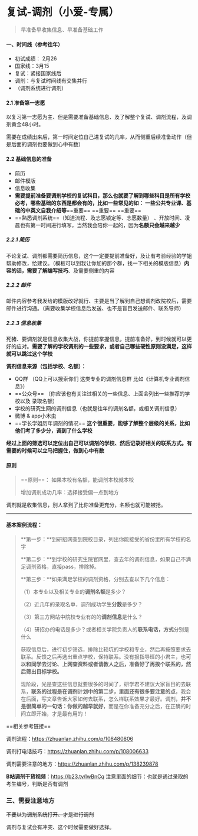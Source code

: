 # 复试-调剂（小爱-专属）

> 早准备早收集信息、早准备基础工作

#### 一、时间线（参考往年）

- 初试成绩： 2月26
- 国家线：3月15
- 复试：紧接国家线后
- 调剂：与复试时间线有交集并行
- （调剂系统进行调剂）



####  2.1 准备第一志愿

以复习第一志愿为主、但是需要准备基础信息、及了解整个复试、调剂流程，及调剂黄金48小时。

需要在成绩出来后，第一时间定位自己进复试的几率，从而侧重后续准备动作（但是后面的调剂也要做到心中有数）

####  2.2 基础信息的准备

- 简历
- 邮件模版
- 信息收集
- **需要提前准备要调剂学校的复试科目，那么也就要了解到哪些科目是所有学校必考，哪些基础的东西是都会有的，比如一些常见的如： 一些公共专业课、基础的中英文自我介绍等**==重要==  ==重要==  ==重要==  
- ==熟悉调剂系统==（知道流程、及志愿锁定等、志愿数量） 、开放时间、凌晨也有第一时间进行填写，当然我会陪你一起的，因为**名额只会越来越少**

#####  2.2.1 简历

不论复试、调剂都需要简历信息，这个一定要提前准备好，及让有考验经验的学姐帮助修改，给建议。（模板可以到我让你加的那个群，找一下相关的模版信息）**内容的话，需要了解编写技巧**、及需要侧重的内容

##### 2.2.2 邮件

邮件内容参考我发给的模版改好就行、主要是当了解到自己想调剂改院校后，需要邮件进行沟通。（需要收集学校信息后发送、也不是盲目发送邮件、联系导师）

##### 2.2.3 信息收集

死猪、要调剂就是信息收集大战，你提前掌握信息，提前准备好，到时候就可以更好的应对。**需要了解的学校调剂的一些要求，或者自己哪些硬性原则没满足，这样就可以跳过这个学校**

**调剂信息来源（包括学校、名额）：**

- QQ群  （QQ上可以搜索你们 这类专业的调剂信息群 比如《计算机专业调剂信息》）
- ==公众号==  （你应该也有关注过相关的一些信息、上面会列出一些推荐的学校以及 录取名额）
- 学校的研究生网的调剂信息（也就是往年的调剂名额，或相关调剂信息）
- 微博  & app小木虫
- ==学长学姐历年调剂的情况== **这个很重要，能够了解整个层级的关系，比如他们考了多少分，调到了什么学校**

**经过上面的筛选可以定位出自己可以调剂的学校、然后记录好相关的联系方式。有需要的时候可以立马把握住，做到心中有数**

####  原则

> ==原则==： 如果本校有名额，能调剂本校就本校
>
> 增加调剂成功几率：选择接受偏一点到地方



调剂就是收集信息，别人拿到了比你准备更充分，名额也就可能被抢。

****



#### 基本案例流程：

> **第一步：**到研招网查到院校目录，列出你能接受的省份里所有学校的名字
>
> **第二步：**到学校的研究生院官网里，查去年的调剂信息，如果自己不满足调剂资格，直接pass，排除掉。
>
> **第三步：**如果满足学校的调剂资格，分别去查以下几个信息：
>
> （1）本专业以及相关专业的**调剂名额**是多少？
>
> （2）近几年的录取名单，调剂成功学生**分数**是多少？
>
> （3）第三方网站中院校专业有的的**调剂信息**是什么？
>
> （4）研招办的电话是多少？或者相关学院负责人的**联系电话，方式**分别是什么
>
> 获取信息后，进行初步筛选，排除比较坑的学校和专业，然后再按照要求去联系。反馈之后再选出重点学校，保持联系。没有报指导班的小君主，也**可以和同学去讨论、上网查资料或者请教人之后，准备好了再挨个联系的，然后筛出目标学校。**
>
> 现阶段，光是查这些信息就要很多的时间了，研学君不建议大家盲目的去联系，**联系的过程是在调剂计划中的第二步，里面还有很多要注意的点**，我会在后面，写文章告诉大家如何去联系，怎么样联系效果才最好。调剂，**并不是很简单的一句话：你做的越早就好**，而是在你准备充分之后，在正确的时间立即开始，才是最有用的！



==相关参考链接== 

调剂流程：https://zhuanlan.zhihu.com/p/108480806

调剂打电话技巧：https://zhuanlan.zhihu.com/p/108006633

调剂需要注意的地方：https://zhuanlan.zhihu.com/p/138239878

**B站调剂干货视频**：https://b23.tv/lwBnCq 注意里面的细节：也就是通过录取的考生编号，判断是否有调剂

### 三、需要注意地方

~~不要以为调剂系统打开、才是进行调剂~~

调剂与复试会有冲突、这个时候需要做好选择。


